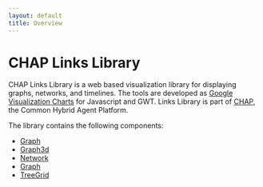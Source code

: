 ```yaml
---
layout: default
title: Overview
---
```


# CHAP Links Library

CHAP Links Library is a web based visualization library for displaying graphs, 
networks, and timelines. 
The tools are developed as 
[Google Visualization Charts](https://developers.google.com/chart/interactive/docs/gallery) 
for Javascript and GWT. 
Links Library is part of [CHAP](http://chap.almende.com), the Common Hybrid Agent Platform.


The library contains the following components:

- [Graph](graph.html)
- [Graph3d](graph3d.html)
- [Network](network.html)
- [Graph](timeline.html)
- [TreeGrid](treegrid.html)
